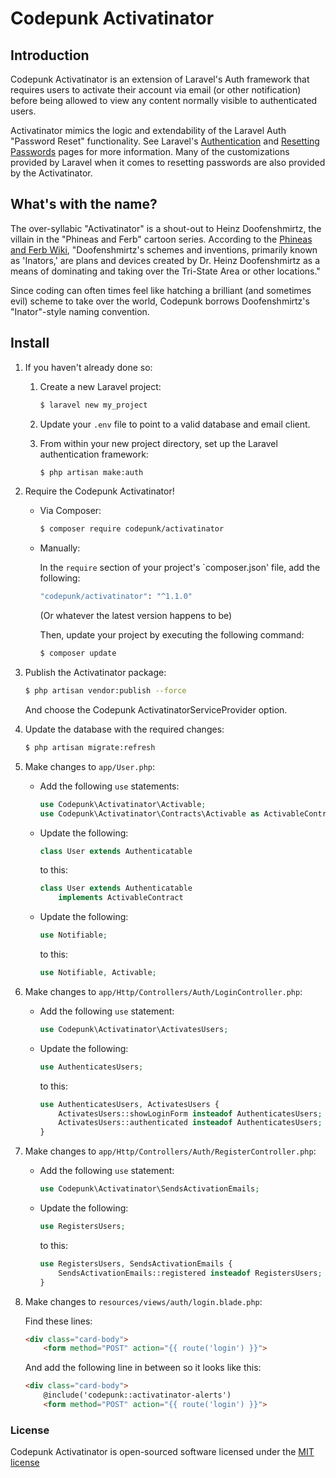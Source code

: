 # Codepunk Activatinator

## Introduction

Codepunk Activatinator is an extension of Laravel's Auth framework that 
requires users to activate their account via email (or other notification) before 
being allowed to view any content normally visible to authenticated users.

Activatinator mimics the logic and extendability of the Laravel Auth "Password Reset"
functionality. See Laravel's [Authentication](https://laravel.com/docs/authentication) 
and [Resetting Passwords](https://laravel.com/docs/passwords) pages for more information.
Many of the customizations provided by Laravel when it comes to resetting passwords 
are also provided by the Activatinator.

## What's with the name?

The over-syllabic "Activatinator" is a shout-out to Heinz Doofenshmirtz, the villain
in the "Phineas and Ferb" cartoon series. According to the 
[Phineas and Ferb Wiki](http://phineasandferb.wikia.com/wiki/List_of_Doofenshmirtz%27s_schemes_and_inventions), 
"Doofenshmirtz's schemes and inventions, primarily known as 'Inators,' are plans and 
devices created by Dr. Heinz Doofenshmirtz as a means of dominating and taking over 
the Tri-State Area or other locations."

Since coding can often times feel like hatching a brilliant (and sometimes evil) 
scheme to take over the world, Codepunk borrows Doofenshmirtz's "Inator"-style naming 
convention.

## Install

1. If you haven't already done so:
   
   1. Create a new Laravel project:

      ```bash
      $ laravel new my_project
      ```

   2. Update your `.env` file to point to a valid database and email client.

   3. From within your new project directory, set up the Laravel authentication framework:

      ```bash
      $ php artisan make:auth
      ``` 

2. Require the Codepunk Activatinator!

   * Via Composer:

     ```bash
     $ composer require codepunk/activatinator
     ```
   
   * Manually:
     
     In the `require` section of your project's `composer.json' file, add the following:
     
     ```bash
     "codepunk/activatinator": "^1.1.0"
     ```
     
     (Or whatever the latest version happens to be)
     
     Then, update your project by executing the following command:
     
     ```bash
     $ composer update
     ```
     
3. Publish the Activatinator package:
   
   ```bash
   $ php artisan vendor:publish --force
   ```
   
   And choose the Codepunk ActivatinatorServiceProvider option.

4. Update the database with the required changes:
   
   ```bash
   $ php artisan migrate:refresh
   ```
5. Make changes to `app/User.php`:
   
   * Add the following `use` statements:
   
     ```php
     use Codepunk\Activatinator\Activable;
     use Codepunk\Activatinator\Contracts\Activable as ActivableContract;
     ```
   
   * Update the following:
     
     ```php
     class User extends Authenticatable
     ```
     
     to this:
     
     ```php
     class User extends Authenticatable
         implements ActivableContract
     ```
   
   * Update the following:
        
     ```php
     use Notifiable;
     ```
     
     to this:
     
     ```php
     use Notifiable, Activable;
     ```

6. Make changes to `app/Http/Controllers/Auth/LoginController.php`:
   
   * Add the following `use` statement:
     
     ```php
     use Codepunk\Activatinator\ActivatesUsers;
     ```
     
   * Update the following:
     
     ```php
     use AuthenticatesUsers;
     ```
     
     to this:
     
     ```php
     use AuthenticatesUsers, ActivatesUsers {
         ActivatesUsers::showLoginForm insteadof AuthenticatesUsers;
         ActivatesUsers::authenticated insteadof AuthenticatesUsers;
     }
     ```

6. Make changes to `app/Http/Controllers/Auth/RegisterController.php`:
   
   * Add the following `use` statement:
     
     ```php
     use Codepunk\Activatinator\SendsActivationEmails;
     ```
     
   * Update the following:
     
     ```php
     use RegistersUsers;
     ```
     
     to this:
     
     ```php
     use RegistersUsers, SendsActivationEmails {
         SendsActivationEmails::registered insteadof RegistersUsers;
     }
     ```

6. Make changes to `resources/views/auth/login.blade.php`:
   
   Find these lines:
   
   ```html
   <div class="card-body">
       <form method="POST" action="{{ route('login') }}">
   ```
   
   And add the following line in between so it looks like this:

   ```html
   <div class="card-body">
       @include('codepunk::activatinator-alerts')
       <form method="POST" action="{{ route('login') }}">
   ```

### License

Codepunk Activatinator is open-sourced software licensed under the 
[MIT license](http://opensource.org/licenses/MIT)
